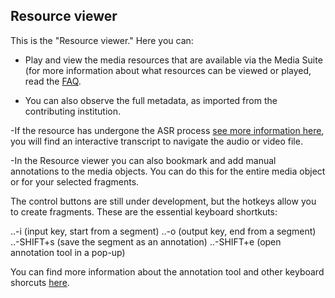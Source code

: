 Resource viewer
---

This is the "Resource viewer." Here you can:

- Play and view the media resources that are available via the Media Suite (for more information about what resources can be viewed or played, read the [FAQ](http://mediasuite.clariah.nl/documentation/faq/howto-play-view).

- You can also observe the full metadata, as imported from the contributing institution. 

-If the resource has undergone the ASR process [see more information here](http://mediasuite.clariah.nl/documentation/data/automatic-enrichments), you will find an interactive transcript to navigate the audio or video file. 

-In the Resource viewer you can also bookmark and add manual annotations to the media objects. You can do this for the entire media object or for your selected fragments. 

The control buttons are still under development, but the hotkeys allow you to create fragments. These are the essential keyboard shortkuts:

..-i (input key, start from a segment)
..-o (output key, end from a segment)
..-SHIFT+s (save the segment as an annotation)
..-SHIFT+e (open annotation tool in a pop-up)

You can find more information about the annotation tool and other keyboard shorcuts [here](http://mediasuite.clariah.nl/documentation/tools/annotate).